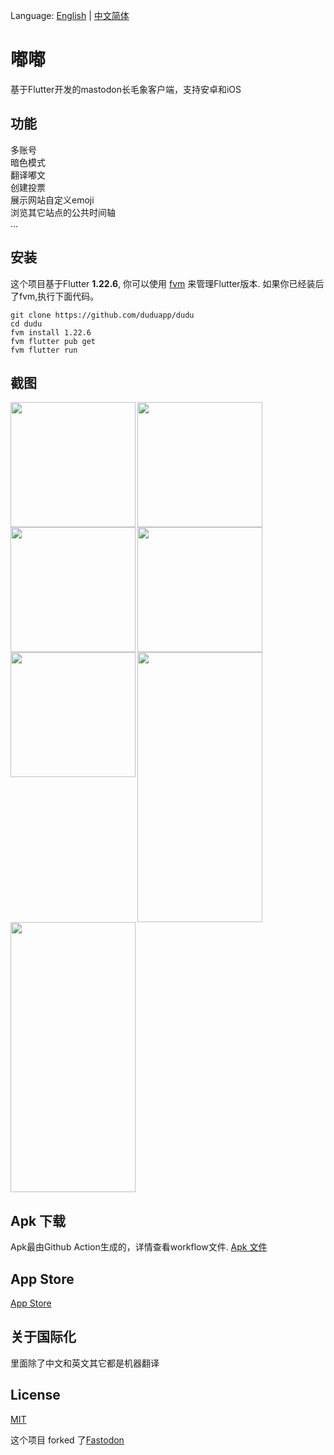 Language: [English](./README.md) | [中文简体](./README.zh.md)


# 嘟嘟

基于Flutter开发的mastodon长毛象客户端，支持安卓和iOS

## 功能

多账号  
暗色模式  
翻译嘟文  
创建投票  
展示网站自定义emoji  
浏览其它站点的公共时间轴  
...


## 安装

这个项目基于Flutter **1.22.6**, 你可以使用 [fvm](https://github.com/fluttertools/fvm) 来管理Flutter版本.
如果你已经装后了fvm,执行下面代码。

```shell
git clone https://github.com/duduapp/dudu
cd dudu
fvm install 1.22.6
fvm flutter pub get
fvm flutter run
```


## 截图

<img align="left" src='https://user-images.githubusercontent.com/3364975/211486575-da56da32-61b8-494e-8429-0064d3ce7b49.png' width=200>
<img align="left" src='https://user-images.githubusercontent.com/3364975/211486629-fc3b5027-fec5-4e08-874a-c95a64335e0f.png' width=200>
<img align="left" src='https://user-images.githubusercontent.com/3364975/211487541-6e33d90d-b52e-4077-9ae1-7e854626665c.png' width=200>
<img  align="left" src='https://user-images.githubusercontent.com/3364975/211487581-66845cb5-ce71-4f37-b072-ad7c4847c5e6.png' width=200>
<img align="left" src='https://user-images.githubusercontent.com/3364975/211487619-ec2251c9-b7d4-48d5-a331-b7fe23031d3c.png' width=200>
<img align="left" src='https://user-images.githubusercontent.com/3364975/211487636-00abd055-b1b6-4015-b8a4-62039d75a4a6.png' width=200 height=432>
<img align="center" src='https://user-images.githubusercontent.com/3364975/211487672-b245cd07-85d3-4bd2-8e34-6fe6c256ce33.png' width=200 height=432>

## Apk 下载
Apk最由Github Action生成的，详情查看workflow文件. [Apk 文件](https://github.com/duduapp/dudu/suites/10277838575/artifacts/504778979)

## App Store
[App Store](https://apps.apple.com/cn/app/%E5%98%9F%E5%98%9F%E9%95%BF%E6%AF%9B%E8%B1%A1/id1531987827)

## 关于国际化
里面除了中文和英文其它都是机器翻译



## License
[MIT](./LICENSE)

这个项目 forked 了[Fastodon](https://github.com/mahaaoo/Fastodon)

